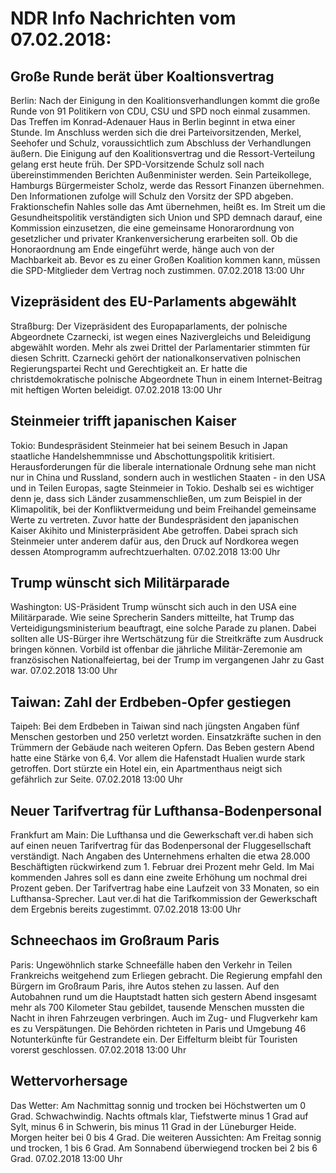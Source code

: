 # NDR Info Nachrichten vom 07.02.2018:


## Große Runde berät über Koaltionsvertrag
Berlin: Nach der Einigung in den Koalitionsverhandlungen kommt die große Runde von 91 Politikern von CDU, CSU und SPD noch einmal zusammen. Das Treffen im Konrad-Adenauer Haus in Berlin beginnt in etwa einer Stunde. Im Anschluss werden sich die drei Parteivorsitzenden, Merkel, Seehofer und Schulz, voraussichtlich zum Abschluss der Verhandlungen äußern. Die Einigung auf den Koalitionsvertrag und die Ressort-Verteilung gelang erst heute früh. Der SPD-Vorsitzende Schulz soll nach  übereinstimmenden Berichten Außenminister werden. Sein Parteikollege, Hamburgs Bürgermeister Scholz, werde das Ressort Finanzen übernehmen. Den Informationen zufolge will Schulz den Vorsitz der SPD abgeben. Fraktionschefin Nahles solle das Amt übernehmen, heißt es. Im Streit um die Gesundheitspolitik verständigten sich Union und SPD demnach  darauf, eine Kommission einzusetzen, die eine gemeinsame Honorarordnung von gesetzlicher und privater Krankenversicherung erarbeiten soll. Ob die Honoraordnung am Ende eingeführt werde, hänge auch von der Machbarkeit ab. Bevor es zu einer Großen Koalition kommen kann, müssen die SPD-Mitglieder dem Vertrag noch zustimmen. 07.02.2018 13:00 Uhr 

## Vizepräsident des EU-Parlaments abgewählt
Straßburg:	Der Vizepräsident des Europaparlaments, der polnische Abgeordnete Czarnecki, ist wegen eines Nazivergleichs und Beleidigung abgewählt worden. Mehr als zwei Drittel der Parlamentarier stimmten für diesen Schritt. Czarnecki gehört der nationalkonservativen polnischen Regierungspartei Recht und Gerechtigkeit an. Er hatte die christdemokratische polnische Abgeordnete Thun in einem Internet-Beitrag mit heftigen Worten beleidigt. 07.02.2018 13:00 Uhr 

## Steinmeier trifft japanischen Kaiser
Tokio:  	Bundespräsident Steinmeier hat bei seinem Besuch in Japan staatliche Handelshemmnisse und Abschottungspolitik kritisiert. Herausforderungen für die liberale internationale Ordnung sehe man nicht nur in China und Russland, sondern auch in westlichen Staaten - in den USA und in Teilen Europas, sagte Steinmeier in Tokio. Deshalb sei es wichtiger denn je, dass sich Länder zusammenschließen, um zum Beispiel in der Klimapolitik, bei der Konfliktvermeidung und beim Freihandel gemeinsame Werte zu vertreten. Zuvor hatte der Bundespräsident den japanischen Kaiser Akihito und Ministerpräsident Abe getroffen. Dabei sprach sich Steinmeier unter anderem dafür aus, den Druck auf Nordkorea wegen dessen Atomprogramm aufrechtzuerhalten. 07.02.2018 13:00 Uhr 

## Trump wünscht sich Militärparade
Washington:	US-Präsident Trump wünscht sich auch in den USA eine Militärparade. Wie seine Sprecherin Sanders mitteilte, hat Trump das Verteidigungsministerium beauftragt, eine solche Parade zu planen. Dabei sollten alle US-Bürger ihre Wertschätzung für die Streitkräfte zum Ausdruck bringen können. Vorbild ist offenbar die jährliche Militär-Zeremonie am französischen Nationalfeiertag, bei der Trump im vergangenen Jahr zu Gast war. 07.02.2018 13:00 Uhr 

## Taiwan: Zahl der Erdbeben-Opfer gestiegen
Taipeh: Bei dem Erdbeben in Taiwan sind nach jüngsten Angaben fünf Menschen gestorben und 250 verletzt worden. Einsatzkräfte suchen in den Trümmern der Gebäude nach weiteren Opfern. Das Beben gestern Abend hatte eine Stärke von 6,4. Vor allem die Hafenstadt Hualien wurde stark getroffen. Dort stürzte ein Hotel ein, ein Apartmenthaus neigt sich gefährlich zur Seite. 07.02.2018 13:00 Uhr 

## Neuer Tarifvertrag für Lufthansa-Bodenpersonal
Frankfurt am Main: Die Lufthansa und die Gewerkschaft ver.di haben sich auf einen neuen Tarifvertrag für das Bodenpersonal der Fluggesellschaft verständigt. Nach Angaben des Unternehmens erhalten die etwa 28.000 Beschäftigten rückwirkend zum 1. Februar drei Prozent mehr Geld. Im Mai kommenden Jahres soll es dann eine zweite Erhöhung um nochmal drei Prozent geben. Der Tarifvertrag habe eine Laufzeit von 33 Monaten, so ein Lufthansa-Sprecher. Laut ver.di hat die Tarifkommission der Gewerkschaft dem Ergebnis bereits zugestimmt. 07.02.2018 13:00 Uhr 

## Schneechaos im Großraum Paris
Paris:	 Ungewöhnlich starke Schneefälle haben den Verkehr in Teilen Frankreichs weitgehend zum Erliegen gebracht. Die Regierung empfahl den Bürgern im Großraum Paris, ihre Autos stehen zu lassen. Auf den Autobahnen rund um die Hauptstadt hatten sich gestern Abend insgesamt mehr als 700 Kilometer Stau gebildet, tausende Menschen mussten die Nacht in ihren Fahrzeugen verbringen. Auch im Zug- und Flugverkehr kam es zu Verspätungen. Die Behörden richteten in Paris und Umgebung 46 Notunterkünfte für Gestrandete ein. Der Eiffelturm bleibt für Touristen vorerst geschlossen. 07.02.2018 13:00 Uhr 

## Wettervorhersage
Das Wetter: Am Nachmittag sonnig und trocken bei Höchstwerten um 0 Grad. Schwachwindig. Nachts oftmals klar, Tiefstwerte minus 1 Grad auf Sylt, minus 6 in Schwerin, bis minus 11 Grad in der Lüneburger Heide. Morgen heiter bei 0 bis 4 Grad. Die weiteren Aussichten: Am Freitag sonnig und trocken, 1 bis 6 Grad. Am Sonnabend überwiegend trocken bei 2 bis 6 Grad. 07.02.2018 13:00 Uhr 
